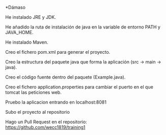  *Dámaso
 
 He instalado JRE y JDK.
 
 He añadido la ruta de instalación de java en la variable de entorno PATH y JAVA_HOME.
 
 He instalado Maven.
 
 Creo el fichero pom.xml para generar el proyecto.
 
 Creo la estructura del paquete java que forma la aplicación (src -> main -> java).
 
 Creo el código fuente dentro del paquete (Example.java).
 
 Creo el fichero application.properties para cambiar el puerto en el que tomcat las peticiones web.
 
 Pruebo la aplicacion entrando en localhost:8081
 
 Subo el proyecto al repositorio
 
 Hago un Pull Request en el repositorio: https://github.com/wecc1819/training1
 